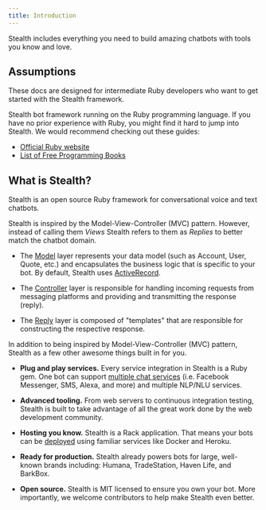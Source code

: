```yaml
---
title: Introduction
---
```

Stealth includes everything you need to build amazing chatbots with tools you know and love.

## Assumptions

These docs are designed for intermediate Ruby developers who want to get started with the Stealth framework.

Stealth bot framework running on the Ruby programming language. If you have no prior experience with Ruby, you might find it hard to jump into Stealth. We would recommend checking out these guides:

- [Official Ruby website](https://www.ruby-lang.org/en/documentation/)
- [List of Free Programming Books](https://github.com/EbookFoundation/free-programming-books/blob/master/free-programming-books.md#ruby)

## What is Stealth?

Stealth is an open source Ruby framework for conversational voice and text chatbots.

Stealth is inspired by the Model-View-Controller (MVC) pattern. However, instead of calling them *Views* Stealth refers to them as *Replies* to better match the chatbot domain.

- The [Model](#models) layer represents your data model (such as Account, User, Quote, etc.) and encapsulates the business logic that is specific to your bot. By default, Stealth uses [ActiveRecord](#models.active_record).

- The [Controller](#controllers) layer is responsible for handling incoming requests from messaging platforms and providing and transmitting the response (reply).

- The [Reply](#replies) layer is composed of "templates" that are responsible for constructing the respective response.

In addition to being inspired by Model-View-Controller (MVC) pattern, Stealth as a few other awesome things built in for you.

- **Plug and play services.** Every service integration in Stealth is a Ruby gem. One bot can support [multiple chat services](#messaging_integrations) (i.e. Facebook Messenger, SMS, Alexa, and more) and multiple NLP/NLU services.

- **Advanced tooling.** From web servers to continuous integration testing, Stealth is built to take advantage of all the great work done by the web development community.

- **Hosting you know.** Stealth is a Rack application. That means your bots can be [deployed](#deployment) using familiar services like Docker and Heroku.

- **Ready for production.** Stealth already powers bots for large, well-known brands including: Humana, TradeStation, Haven Life, and BarkBox.

- **Open source.** Stealth is MIT licensed to ensure you own your bot. More importantly, we welcome contributors to help make Stealth even better.
